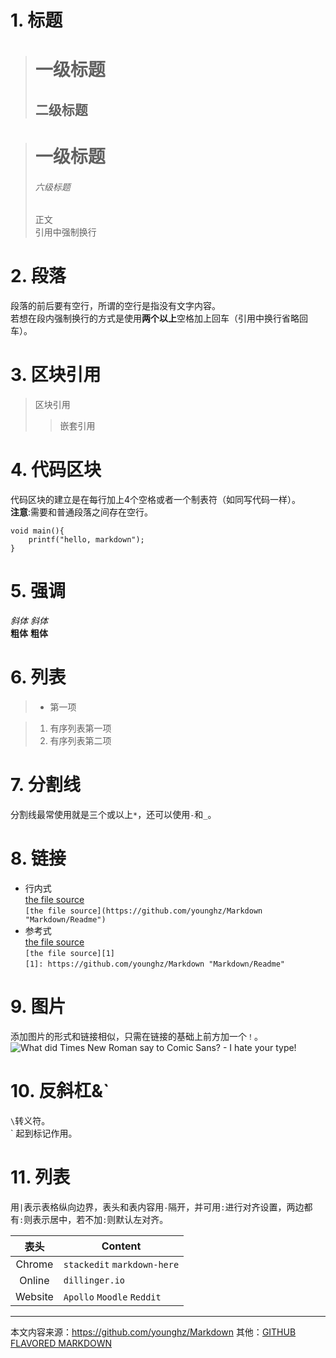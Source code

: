 # 1. 标题
> 一级标题
> ===
> 二级标题
> ---

> # 一级标题
> ###### 六级标题
> 正文  
引用中强制换行

# 2. 段落
段落的前后要有空行，所谓的空行是指没有文字内容。  
若想在段内强制换行的方式是使用**两个以上**空格加上回车（引用中换行省略回车）。

# 3. 区块引用
> 区块引用
>> 嵌套引用

# 4. 代码区块
代码区块的建立是在每行加上4个空格或者一个制表符（如同写代码一样）。  
**注意**:需要和普通段落之间存在空行。

	void main(){
		printf("hello, markdown");
	}
	
# 5. 强调
*斜体*	_斜体_  
**粗体**	__粗体__

# 6. 列表
> - 第一项

>	1. 有序列表第一项
> 2. 有序列表第二项

# 7. 分割线
分割线最常使用就是三个或以上`*`，还可以使用`-`和`_`。

# 8. 链接
- 行内式  
[the file source](https://github.com/younghz/Markdown "Markdown/Readme")  
`[the file source](https://github.com/younghz/Markdown "Markdown/Readme")`  
- 参考式  
[the file source][1]  
`[the file source][1]`  
`[1]: https://github.com/younghz/Markdown "Markdown/Readme"`  

# 9. 图片
添加图片的形式和链接相似，只需在链接的基础上前方加一个`！`。  
![What did Times New Roman say to Comic Sans? - I hate your type!](https://s2.ax1x.com/2019/07/01/Z3vAvd.th.png)

# 10. 反斜杠&`
`\`转义符。  
\` 起到标记作用。

# 11. 列表
用`|`表示表格纵向边界，表头和表内容用`-`隔开，并可用`:`进行对齐设置，两边都有`:`则表示居中，若不加`:`则默认左对齐。

|表头|Content|
|:----:|----|
|Chrome|`stackedit` `markdown-here`|
|Online|`dillinger.io`|
|Website|`Apollo` `Moodle` `Reddit`|


---
本文内容来源：https://github.com/younghz/Markdown
其他：[GITHUB FLAVORED MARKDOWN](https://guides.github.com/features/mastering-markdown/)

[1]: https://github.com/younghz/Markdown "Markdown/Readme"
